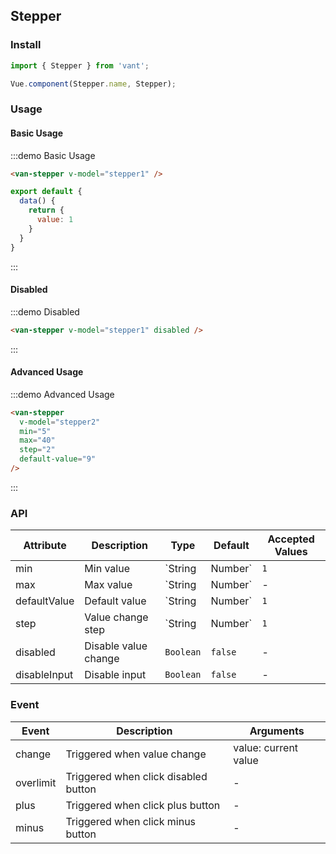 <script>
export default {
  data() {
    return {
      stepper1: 1,
      stepper2: 9,
    };
  }
};
</script>

## Stepper

### Install
``` javascript
import { Stepper } from 'vant';

Vue.component(Stepper.name, Stepper);
```

### Usage

#### Basic Usage

:::demo Basic Usage
```html
<van-stepper v-model="stepper1" />
```

```javascript
export default {
  data() {
    return {
      value: 1
    }
  }
}
```
:::

#### Disabled

:::demo Disabled
```html
<van-stepper v-model="stepper1" disabled />
```
:::

#### Advanced Usage

:::demo Advanced Usage
```html
<van-stepper
  v-model="stepper2"
  min="5"
  max="40"
  step="2"
  default-value="9"
/>
```
:::

### API

| Attribute | Description | Type | Default | Accepted Values |
|-----------|-----------|-----------|-------------|-------------|
| min | Min value | `String | Number` | `1` | - |
| max | Max value | `String | Number` | - | - |
| defaultValue | Default value | `String | Number` | `1` | - |
| step | Value change step | `String | Number` | `1` | - |
| disabled | Disable value change | `Boolean` | `false` | - | 
| disableInput | Disable input | `Boolean` | `false` | - |

### Event

| Event | Description | Arguments |
|-----------|-----------|-----------|
| change | Triggered when value change | value: current value |
| overlimit | Triggered when click disabled button | - |
| plus | Triggered when click plus button | - |
| minus | Triggered when click minus button | - |